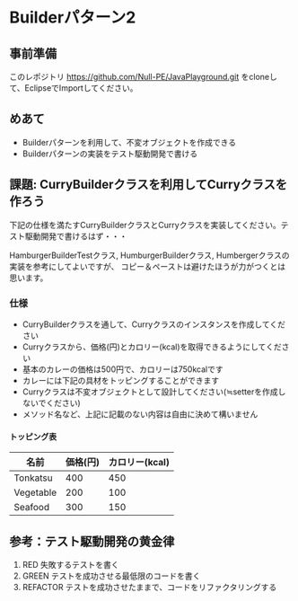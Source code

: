 # Builderパターン2

## 事前準備

このレポジトリ https://github.com/Null-PE/JavaPlayground.git
をcloneして、EclipseでImportしてください。

## めあて

- Builderパターンを利用して、不変オブジェクトを作成できる
- Builderパターンの実装をテスト駆動開発で書ける

## 課題: CurryBuilderクラスを利用してCurryクラスを作ろう

下記の仕様を満たすCurryBuilderクラスとCurryクラスを実装してください。テスト駆動開発で書けるはず・・・

HamburgerBuilderTestクラス, HumburgerBuilderクラス, Humbergerクラスの実装を参考にしてよいですが、
コピー＆ペーストは避けたほうが力がつくとは思います。

### 仕様

- CurryBuilderクラスを通して、Curryクラスのインスタンスを作成してください
- Curryクラスから、価格(円)とカロリー(kcal)を取得できるようにしてください
- 基本のカレーの価格は500円で、カロリーは750kcalです
- カレーには下記の具材をトッピングすることができます
- Curryクラスは不変オブジェクトとして設計してください(≒setterを作成しないでください)
- メソッド名など、上記に記載のない内容は自由に決めて構いません

#### トッピング表

|名前|価格(円)|カロリー(kcal)|
|----|----|----|
|Tonkatsu|400|450|
|Vegetable|200|100|
|Seafood|300|150|


## 参考：テスト駆動開発の黄金律

1. RED 失敗するテストを書く
1. GREEN テストを成功させる最低限のコードを書く
1. REFACTOR テストを成功させたままで、コードをリファクタリングする
